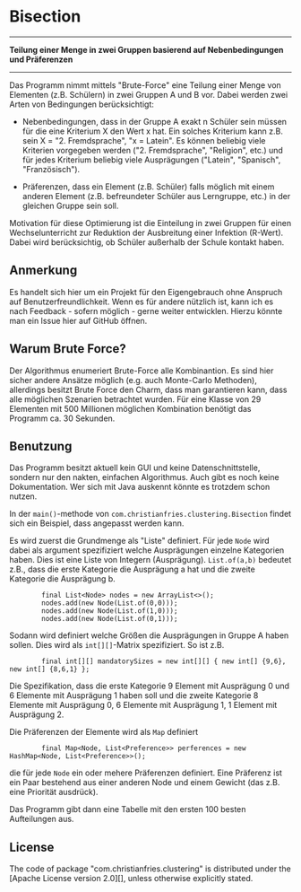 Bisection
==========

****************************************

**Teilung einer Menge in zwei Gruppen basierend auf Nebenbedingungen und Präferenzen**

****************************************

Das Programm nimmt mittels "Brute-Force" eine Teilung einer Menge von Elementen (z.B. Schülern) in zwei Gruppen A und B vor.
Dabei werden zwei Arten von Bedingungen berücksichtigt:

- Nebenbedingungen, dass in der Gruppe A exakt n Schüler sein müssen für die eine Kriterium X den Wert x hat. Ein solches Kriterium kann z.B. sein X = "2. Fremdsprache", "x = Latein". Es können beliebig viele Kriterien vorgegeben werden ("2. Fremdsprache", "Religion", etc.) und für jedes Kriterium beliebig viele Ausprägungen ("Latein", "Spanisch", "Französisch").

- Präferenzen, dass ein Element (z.B. Schüler) falls möglich mit einem anderen Element (z.B. befreundeter Schüler aus Lerngruppe, etc.) in der gleichen Gruppe sein soll.

Motivation für diese Optimierung ist die Einteilung in zwei Gruppen für einen Wechselunterricht zur Reduktion der Ausbreitung einer Infektion (R-Wert). Dabei wird berücksichtig, ob Schüler außerhalb der Schule kontakt haben.

Anmerkung
-------

Es handelt sich hier um ein Projekt für den Eigengebrauch ohne Anspruch auf Benutzerfreundlichkeit. Wenn es für andere nützlich ist, kann ich es nach Feedback - sofern möglich - gerne weiter entwicklen. Hierzu könnte man ein Issue hier auf GitHub öffnen.

Warum Brute Force?
-------

Der Algorithmus enumeriert Brute-Force alle Kombinantion. Es sind hier sicher andere Ansätze möglich (e.g. auch Monte-Carlo Methoden), allerdings besitzt Brute Force den Charm, dass man garantieren kann, dass alle möglichen Szenarien betrachtet wurden. Für eine Klasse von 29 Elementen mit 500 Millionen möglichen Kombination benötigt das Programm ca. 30 Sekunden.

Benutzung
-------

Das Programm besitzt aktuell kein GUI und keine Datenschnittstelle, sondern nur den nakten, einfachen Algorithmus. Auch gibt es noch keine Dokumentation. Wer sich mit Java auskennt könnte es trotzdem schon nutzen.

In der `main()`-methode von `com.christianfries.clustering.Bisection` findet sich ein Beispiel, dass angepasst werden kann.

Es wird zuerst die Grundmenge als "Liste" definiert. Für jede `Node` wird dabei als argument spezifiziert welche Ausprägungen einzelne Kategorien haben. Dies ist eine Liste von Integern (Ausprägung). `List.of(a,b)` bedeutet z.B., dass die erste Kategorie die Ausprägung a hat und die zweite Kategorie die Ausprägung b.

```
		final List<Node> nodes = new ArrayList<>();
		nodes.add(new Node(List.of(0,0)));
		nodes.add(new Node(List.of(1,0)));
		nodes.add(new Node(List.of(0,1)));
```

Sodann wird definiert welche Größen die Ausprägungen in Gruppe A haben sollen. Dies wird als `int[][]`-Matrix spezifiziert. So ist z.B.

```
		final int[][] mandatorySizes = new int[][] { new int[] {9,6}, new int[] {8,6,1} };
```

Die Spezifikation, dass die erste Kategorie 9 Element mit Ausprägung 0 und 6 Elemente mit Ausprägung 1 haben soll und die zweite Kategorie 8 Elemente mit Ausprägung 0, 6 Elemente mit Ausprägung 1, 1 Element mit Ausprägung 2.

Die Präferenzen der Elemente wird als `Map` definiert

```
		final Map<Node, List<Preference>> perferences = new HashMap<Node, List<Preference>>();
```
die für jede `Node` ein oder mehere Präferenzen definiert. Eine Präferenz ist ein Paar bestehend aus einer anderen Node und einem Gewicht (das z.B. eine Priorität ausdrück).

Das Programm gibt dann eine Tabelle mit den ersten 100 besten Aufteilungen aus.

License
-------

The code of package "com.christianfries.clustering" is distributed under the [Apache License version
2.0][], unless otherwise explicitly stated.
 
